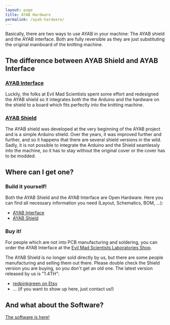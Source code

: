 ```yaml
---
layout: page
title: AYAB Hardware
permalink: /ayab-hardware/
---
```


Basically, there are two ways to use AYAB in your machine: The AYAB shield and the AYAB interface.
Both are fully reversible as they are just substituting the original mainboard of the knitting machine.

## The difference between AYAB Shield and AYAB Interface

### [AYAB Interface](/ayab-interface/)

Luckily, the folks at Evil Mad Scientists spent some effort and redesigned the AYAB shield so it integrates
both the the Arduino and the hardware on the shield to a board which fits perfectly into the knitting machine.

### [AYAB Shield](/ayab-shield/)

The AYAB shield was developed at the very beginning of the AYAB project and is a simple Arduino shield.
Over the years, it was improved further and further, and so it happens that there are several shield versions in the wild. Sadly, it is not possible to integrate the Arduino and the Shield seamlessly into the machine, so
it has to stay without the original cover or the cover has to be modded.

## Where can I get one?

### Build it yourself!

Both the AYAB Shield and the AYAB Interface are Open Hardware.
Here you can find all necessary information you need (Layout, Schematics, BOM, ...):

- [AYAB Interface](https://github.com/AllYarnsAreBeautiful/ayab-hardware/tree/master/Shieldv2x)
- [AYAB Shield](https://github.com/AllYarnsAreBeautiful/ayab-hardware/tree/master/Shieldv1x)

### Buy it!
For people which are not into PCB manufacturing and soldering, you can order the AYAB Interface at the [Evil Mad Scientists Laboratories Shop](https://shop.evilmadscientist.com/productsmenu/835).

The AYAB Shield is no longer sold directly by us, but there are some people manufacturing and selling them out there. Please double check the Shield version you are buying, so you don't get an old one. The latest version released by us is "1.4TH":

- [redpinkgreen on Etsy](https://www.etsy.com/shop/redpinkgreen)
- ... (if you want to show up here, just contact us!)

## And what about the Software?

[The software is here!](/ayab-software/)
